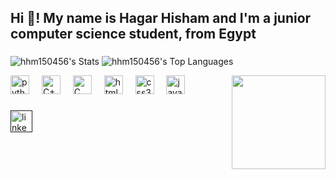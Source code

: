 <h2 align="left">Hi 👋! My name is Hagar Hisham and I'm a junior computer science student, from Egypt</h2>

###

<div>
  
  ![hhm150456's Stats](https://github-readme-stats.vercel.app/api?username=hhm150456&theme=dracula&show_icons=true&hide_border=true&count_private=true)
  ![hhm150456's Top Languages](https://github-readme-stats.vercel.app/api/top-langs/?username=hhm150456&theme=dracula&show_icons=true&hide_border=true&layout=compact)
</div>



<img align="right" height="150" src="https://avatars.githubusercontent.com/u/128513401?v=4"  />


<div align="left">
  <img src="https://cdn.jsdelivr.net/gh/devicons/devicon/icons/python/python-original.svg" height="30" alt="python logo"  />
  <img width="12" />
  <img src="https://upload.wikimedia.org/wikipedia/commons/thumb/1/18/ISO_C%2B%2B_Logo.svg/1200px-ISO_C%2B%2B_Logo.svg.png" height="30" alt="C++ logo"  />
  <img width="12" />
  <img src="https://upload.wikimedia.org/wikipedia/commons/thumb/1/18/C_Programming_Language.svg/926px-C_Programming_Language.svg.png" height="30" alt="C logo"  />
  <img width="12" />
  <img src="https://cdn.jsdelivr.net/gh/devicons/devicon/icons/html5/html5-original.svg" height="30" alt="html5 logo"  />
  <img width="12" />
  <img src="https://cdn.jsdelivr.net/gh/devicons/devicon/icons/css3/css3-original.svg" height="30" alt="css3 logo"  />
  <img width="12" />
  <img src="https://cdn.jsdelivr.net/gh/devicons/devicon/icons/javascript/javascript-original.svg" height="30" alt="javascript logo"  />
  <img width="12" />
</div>

###

<div align="left">


  <a href="">
  <img src="https://img.shields.io/static/v1?message=LinkedIn&logo=linkedin&label=&color=0077B5&logoColor=white&labelColor=&style=for-the-badge" height="35" alt="linkedin logo"  />
</div>

###

<br clear="both">


